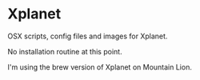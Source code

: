 Xplanet
=======

OSX scripts, config files and images for Xplanet.

No installation routine at this point. 

I'm using the brew version of Xplanet on Mountain Lion.
